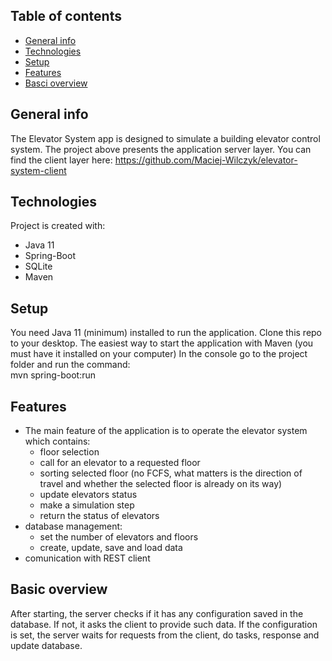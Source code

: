 ## Table of contents
* [General info](#general-info)
* [Technologies](#technologies)
* [Setup](#setup)
* [Features](#features)
* [Basci overview](#basic-overview)

## General info
The Elevator System app is designed to simulate a building elevator control system. The project above presents the application server layer. You can find the client layer here: https://github.com/Maciej-Wilczyk/elevator-system-client
	
## Technologies
Project is created with:
* Java 11
* Spring-Boot
* SQLite
* Maven

## Setup
You need Java 11 (minimum) installed to run the application. Clone this repo to your desktop.
The easiest way to start the application with Maven (you must have it installed on your computer)
In the console go to the project folder and run the command: <br /> mvn spring-boot:run 


## Features
* The main feature of the application is to operate the elevator system which contains:
  * floor selection
  * call for an elevator to a requested floor
  * sorting selected floor (no FCFS, what matters is the direction of travel and whether the selected floor is already on its way)
  * update elevators status
  * make a simulation step
  * return the status of elevators
* database management:
  * set the number of elevators and floors
  * create, update, save and load data
* comunication with REST client
## Basic overview
After starting, the server checks if it has any configuration saved in the database. If not, it asks the client to provide such data. If the configuration is set, the server waits for requests from the client, do tasks, response and update database.
